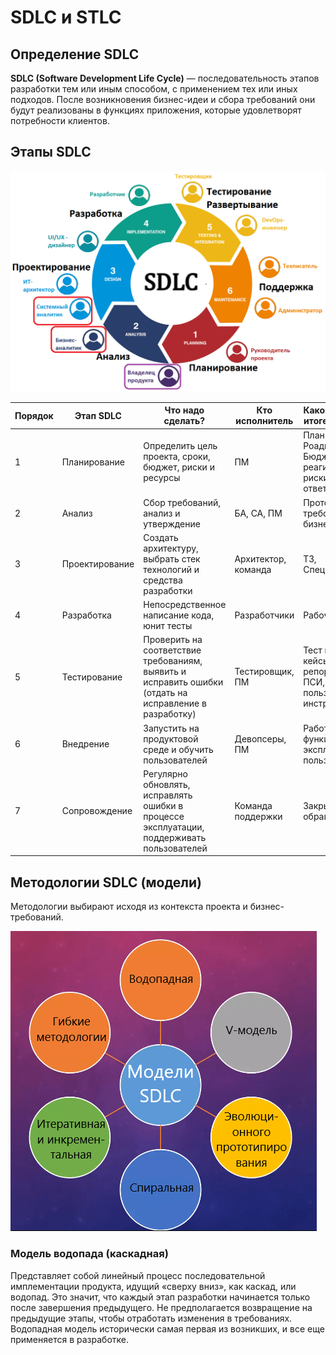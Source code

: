 # SDLC и STLC

## Определение SDLC

**SDLC (Software Development Life Cycle)** — последовательность этапов разработки тем или иным способом, с применением тех или иных подходов. После возникновения бизнес-идеи и сбора требований они будут реализованы в функциях приложения, которые удовлетворят потребности клиентов.

## Этапы SDLC

![SDLC](https://github.com/ilsinyakov/QA_Theory/blob/main/Pictures/sdlc1.png)

|Порядок|Этап SDLC|Что надо сделать?|Кто исполнитель|Какой артефакт в итоге получается|
|--|--|--|--|--|
|1|Планирование|Определить цель проекта, сроки, бюджет, риски и ресурсы|ПМ|План проекта, Роадмэп, Бюджет, План реагирования на риски, Матрица ответственности|
|2|Анализ|Сбор требований, анализ и утверждение|БА, СА, ПМ|Протоколы требований от бизнеса, БТ, ТЗ|
|3|Проектирование|Создать архитектуру, выбрать стек технологий и средства разработки|Архитектор, команда|ТЗ, Спецификации|
|4|Разработка|Непосредственное написание кода, юнит тесты|Разработчики|Рабочий код|
|5|Тестирование|Проверить на соответствие требованиям, выявить и исправить ошибки (отдать на исправление в разработку)|Тестировщик, ПМ|Тест план, тест кейсы, баг репорт, протокол ПСИ, пользовательские инструкции|
|6|Внедрение|Запустить на продуктовой среде и обучить пользователей|Девопсеры, ПМ|Работающий функционал при эксплуатации пользователей|
|7|Сопровождение|Регулярно обновлять, исправлять ошибки в процессе эксплуатации, поддерживать пользователей|Команда поддержки|Закрытые обращения в SD|

## Методологии SDLC (модели)

Методологии выбирают исходя из контекста проекта и бизнес-требований.

![SDLC модели](https://raw.githubusercontent.com/ilsinyakov/QA_Theory/refs/heads/main/Pictures/SDLC-модели-упрощенно-min.webp)

### Модель водопада (каскадная)

Представляет собой линейный процесс последовательной имплементации продукта, идущий «сверху вниз», как каскад, или водопад. Это значит, что каждый этап разработки начинается только после завершения предыдущего. Не предполагается возвращение на предыдущие этапы, чтобы отработать изменения в требованиях. Водопадная модель исторически самая первая из возникших, и все еще применяется в разработке.


